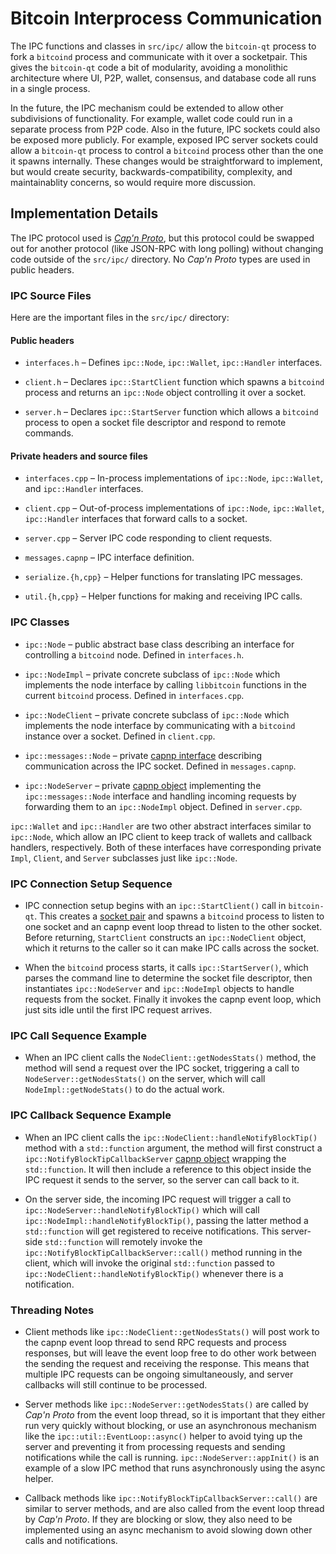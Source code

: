 Bitcoin Interprocess Communication
==================================

The IPC functions and classes in `src/ipc/` allow the `bitcoin-qt` process to
fork a `bitcoind` process and communicate with it over a socketpair. This gives
the `bitcoin-qt` code a bit of modularity, avoiding a monolithic architecture
where UI, P2P, wallet, consensus, and database code all runs in a single
process.

In the future, the IPC mechanism could be extended to allow other subdivisions
of functionality. For example, wallet code could run in a separate process from
P2P code. Also in the future, IPC sockets could also be exposed more publicly.
For example, exposed IPC server sockets could allow a `bitcoin-qt` process to
control a `bitcoind` process other than the one it spawns internally. These
changes would be straightforward to implement, but would create security,
backwards-compatibility, complexity, and maintainablity concerns, so would
require more discussion.


Implementation Details
----------------------

The IPC protocol used is _[Cap'n Proto](https://capnproto.org/)_, but this
protocol could be swapped out for another protocol (like JSON-RPC with long
polling) without changing code outside of the `src/ipc/` directory. No _Cap'n
Proto_ types are used in public headers.


### IPC Source Files ###

Here are the important files in the `src/ipc/` directory:


#### Public headers ####

* `interfaces.h` – Defines `ipc::Node`, `ipc::Wallet`, `ipc::Handler` interfaces.

* `client.h` – Declares `ipc::StartClient` function which spawns a `bitcoind`
               process and returns an `ipc::Node` object controlling it over a
               socket.

* `server.h` – Declares `ipc::StartServer` function which allows a `bitcoind`
               process to open a socket file descriptor and respond to remote
               commands.


#### Private headers and source files ####

* `interfaces.cpp` – In-process implementations of `ipc::Node`, `ipc::Wallet`,
                     and `ipc::Handler` interfaces.

* `client.cpp` – Out-of-process implementations of `ipc::Node`, `ipc::Wallet`,
                `ipc::Handler` interfaces that forward calls to a socket.

* `server.cpp` – Server IPC code responding to client requests.

* `messages.capnp` – IPC interface definition.

* `serialize.{h,cpp}` – Helper functions for translating IPC messages.

* `util.{h,cpp}` – Helper functions for making and receiving IPC calls.


### IPC Classes ###

* `ipc::Node` – public abstract base class describing an interface for
                controlling a `bitcoind` node. Defined in `interfaces.h`.

* `ipc::NodeImpl` – private concrete subclass of `ipc::Node` which implements
                    the node interface by calling `libbitcoin` functions in the
                    current `bitcoind` process. Defined in `interfaces.cpp`.

* `ipc::NodeClient` – private concrete subclass of `ipc::Node` which implements
                      the node interface by communicating with a `bitcoind`
                      instance over a socket. Defined in `client.cpp`.

* `ipc::messages::Node` – private [capnp interface](https://capnproto.org/language.html#interfaces)
                          describing communication across the IPC socket. Defined in
                          `messages.capnp`.

* `ipc::NodeServer` – private [capnp object](https://capnproto.org/rpc.html#distributed-objects)
                      implementing the `ipc::messages::Node` interface and
                      handling incoming requests by forwarding them to an
                      `ipc::NodeImpl` object. Defined in `server.cpp`.

`ipc::Wallet` and `ipc::Handler` are two other abstract interfaces similar to
`ipc::Node`, which allow an IPC client to keep track of wallets and callback
handlers, respectively. Both of these interfaces have corresponding private
`Impl`, `Client`, and `Server` subclasses just like `ipc::Node`.


### IPC Connection Setup Sequence ###

* IPC connection setup begins with an `ipc::StartClient()` call in `bitcoin-qt`.
  This creates a [socket pair](https://linux.die.net/man/3/socketpair) and
  spawns a `bitcoind` process to listen to one socket and an capnp event loop
  thread to listen to the other socket. Before returning, `StartClient`
  constructs an `ipc::NodeClient` object, which it returns to the caller so it
  can make IPC calls across the socket.

* When the `bitcoind` process starts, it calls `ipc::StartServer()`, which
  parses the command line to determine the socket file descriptor, then
  instantiates `ipc::NodeServer` and `ipc::NodeImpl` objects to handle requests
  from the socket. Finally it invokes the capnp event loop, which just sits idle
  until the first IPC request arrives.

### IPC Call Sequence Example ###

* When an IPC client calls the `NodeClient::getNodesStats()` method, the method
  will send a request over the IPC socket, triggering a call to
  `NodeServer::getNodesStats()` on the server, which will call
  `NodeImpl::getNodeStats()` to do the actual work.

### IPC Callback Sequence Example ###

* When an IPC client calls the `ipc::NodeClient::handleNotifyBlockTip()` method
  with a `std::function` argument, the method will first construct a
  `ipc::NotifyBlockTipCallbackServer` [capnp
  object](https://capnproto.org/rpc.html#distributed-objects) wrapping the
  `std::function`. It will then include a reference to this object inside the IPC
  request it sends to the server, so the server can call back to it.

* On the server side, the incoming IPC request will trigger a call to
  `ipc::NodeServer::handleNotifyBlockTip()` which will call
  `ipc::NodeImpl::handleNotifyBlockTip()`, passing the latter method a
  `std::function` will get registered to receive notifications. This server-side
  `std::function` will remotely invoke the
  `ipc::NotifyBlockTipCallbackServer::call()` method running in the client,
  which will invoke the original `std::function` passed to
  `ipc::NodeClient::handleNotifyBlockTip()` whenever there is a notification.

### Threading Notes ###

* Client methods like `ipc::NodeClient::getNodesStats()` will post work to the
  capnp event loop thread to send RPC requests and process responses, but will
  leave the event loop free to do other work between the sending the request and
  receiving the response. This means that multiple IPC requests can be ongoing
  simultaneously, and server callbacks will still continue to be processed.

* Server methods like `ipc::NodeServer::getNodesStats()` are called by _Cap'n
  Proto_ from the event loop thread, so it is important that they either run
  very quickly without blocking, or use an asynchronous mechanism like the
  `ipc::util::EventLoop::async()` helper to avoid tying up the server and
  preventing it from processing requests and sending notifications while the
  call is running. `ipc::NodeServer::appInit()` is an example of a slow IPC
  method that runs asynchronously using the async helper.

* Callback methods like `ipc::NotifyBlockTipCallbackServer::call()` are similar
  to server methods, and are also called from the event loop thread by _Cap'n
  Proto_. If they are blocking or slow, they also need to be implemented using
  an async mechanism to avoid slowing down other calls and notifications.
